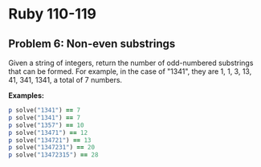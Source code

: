 # Ruby 110-119
## Problem 6: Non-even substrings

Given a string of integers, return the number of odd-numbered substrings that can be formed. For example, in the case of "1341", they are 1, 1, 3, 13, 41, 341, 1341, a total of 7 numbers.

**Examples:**

```ruby
p solve("1341") == 7
p solve("1341") == 7
p solve("1357") == 10
p solve("13471") == 12
p solve("134721") == 13
p solve("1347231") == 20
p solve("13472315") == 28
```
